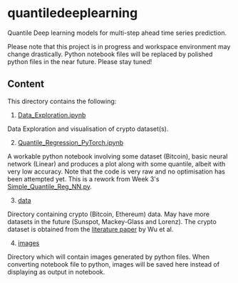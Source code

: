# quantiledeeplearning
Quantile Deep learning models for multi-step ahead time series prediction.

Please note that this project is in progress and workspace environment may change drastically. Python notebook files will be replaced by polished python files in the near future. Please stay tuned!

## Content

This directory contains the following:

1. [Data_Exploration.ipynb](Data_Exploration.ipynb)

Data Exploration and visualisation of crypto dataset(s). 

2. [Quantile_Regression_PyTorch.ipynb](Quantile_Regression_PyTorch.ipynb)

A workable python notebook involving some dataset (Bitcoin), basic neural network (Linear) and produces a plot along with some quantile, albeit with very low accuracy. Note that the code is very raw and no optimisation has been attempted yet. This is a rework from Week 3's [Simple_Quantile_Reg_NN.py](Wk3_Time_Machine/Simple_Quantile_Reg_NN.py).

3. [data](data/)

Directory containing crypto (Bitcoin, Ethereum) data. May have more datasets in the future (Sunspot, Mackey-Glass and Lorenz). The crypto dataset is obtained from the [literature paper](https://arxiv.org/abs/2405.11431) by Wu et al.

4. [images](images/)

Directory which will contain images generated by python files. When converting notebook file to python, images will be saved here instead of displaying as output in notebook.
